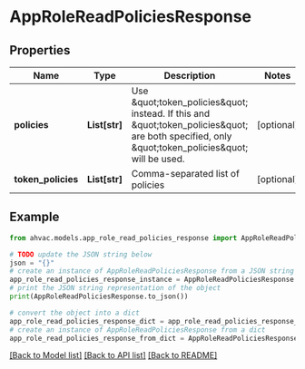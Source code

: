# AppRoleReadPoliciesResponse


## Properties

Name | Type | Description | Notes
------------ | ------------- | ------------- | -------------
**policies** | **List[str]** | Use \&quot;token_policies\&quot; instead. If this and \&quot;token_policies\&quot; are both specified, only \&quot;token_policies\&quot; will be used. | [optional] 
**token_policies** | **List[str]** | Comma-separated list of policies | [optional] 

## Example

```python
from ahvac.models.app_role_read_policies_response import AppRoleReadPoliciesResponse

# TODO update the JSON string below
json = "{}"
# create an instance of AppRoleReadPoliciesResponse from a JSON string
app_role_read_policies_response_instance = AppRoleReadPoliciesResponse.from_json(json)
# print the JSON string representation of the object
print(AppRoleReadPoliciesResponse.to_json())

# convert the object into a dict
app_role_read_policies_response_dict = app_role_read_policies_response_instance.to_dict()
# create an instance of AppRoleReadPoliciesResponse from a dict
app_role_read_policies_response_from_dict = AppRoleReadPoliciesResponse.from_dict(app_role_read_policies_response_dict)
```
[[Back to Model list]](../README.md#documentation-for-models) [[Back to API list]](../README.md#documentation-for-api-endpoints) [[Back to README]](../README.md)


